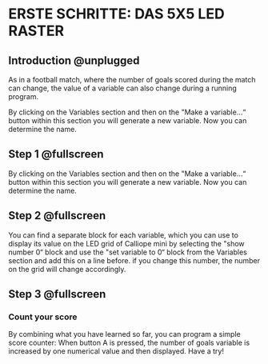 # ERSTE SCHRITTE: DAS 5X5 LED RASTER

## Introduction @unplugged

As in a football match, where the number of goals scored during the match can change, the value of a variable can also change during a running program.

By clicking on the Variables section and then on the "Make a variable…“ button within this section you will generate a new variable. Now you can determine the name.

## Step 1 @fullscreen

By clicking on the Variables section and then on the "Make a variable…“ button within this section you will generate a new variable. Now you can determine the name.

## Step 2 @fullscreen

You can find a separate block for each variable, which you can use to display its value on the LED grid of Calliope mini by selecting the "show number 0“ block and use the "set variable to 0“ block from the Variables section and add this on a line before. if you change this number, the number on the grid will change accordingly.

## Step 3 @fullscreen

### Count your score
By combining what you have learned so far, you can program a simple score counter: When button A is pressed, the number of goals variable is increased by one numerical value and then displayed. Have a try!